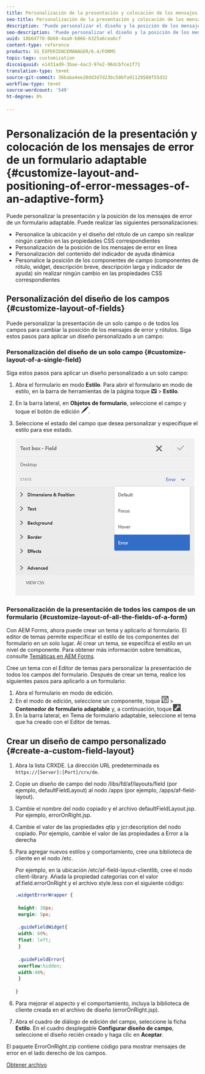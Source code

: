 ```yaml
---
title: Personalización de la presentación y colocación de los mensajes de error de un formulario adaptable
seo-title: Personalización de la presentación y colocación de los mensajes de error de un formulario adaptable
description: 'Puede personalizar el diseño y la posición de los mensajes de error de un adaptador para. '
seo-description: 'Puede personalizar el diseño y la posición de los mensajes de error de un adaptador para. '
uuid: 18b6d770-8b68-4aa0-b866-6325a6ceabcf
content-type: reference
products: SG_EXPERIENCEMANAGER/6.4/FORMS
topic-tags: customization
discoiquuid: e1431ad9-3bae-4ac3-97e2-96dcbfce1f71
translation-type: tm+mt
source-git-commit: 36baba4ee20dd3d7d23bc50bfa91129588f55d32
workflow-type: tm+mt
source-wordcount: '549'
ht-degree: 0%

---
```



# Personalización de la presentación y colocación de los mensajes de error de un formulario adaptable {#customize-layout-and-positioning-of-error-messages-of-an-adaptive-form}

Puede personalizar la presentación y la posición de los mensajes de error de un formulario adaptable. Puede realizar las siguientes personalizaciones:

* Personalice la ubicación y el diseño del rótulo de un campo sin realizar ningún cambio en las propiedades CSS correspondientes
* Personalización de la posición de los mensajes de error en línea
* Personalización del contenido del indicador de ayuda dinámica
* Personalice la posición de los componentes de campo (componentes de rótulo, widget, descripción breve, descripción larga y indicador de ayuda) sin realizar ningún cambio en las propiedades CSS correspondientes

## Personalización del diseño de los campos {#customize-layout-of-fields}

Puede personalizar la presentación de un solo campo o de todos los campos para cambiar la posición de los mensajes de error y rótulos. Siga estos pasos para aplicar un diseño personalizado a un campo:

### Personalización del diseño de un solo campo {#customize-layout-of-a-single-field}

Siga estos pasos para aplicar un diseño personalizado a un solo campo:

1. Abra el formulario en modo **Estilo**. Para abrir el formulario en modo de estilo, en la barra de herramientas de la página toque ![menú desplegable de lienzo](assets/canvas-drop-down.png) > **Estilo**.
1. En la barra lateral, en **Objetos de formulario**, seleccione el campo y toque el botón de edición ![botón de edición](assets/edit-button.png).
1. Seleccione el estado del campo que desea personalizar y especifique el estilo para ese estado.

   ![Especificación del estilo en línea de un campo](assets/edit-error-state.png)

### Personalización de la presentación de todos los campos de un formulario {#customize-layout-of-all-the-fields-of-a-form}

Con AEM Forms, ahora puede crear un tema y aplicarlo al formulario. El editor de temas permite especificar el estilo de los componentes del formulario en un solo lugar. Al crear un tema, se especifica el estilo en un nivel de componente. Para obtener más información sobre temáticas, consulte [Temáticas en AEM Forms](/help/forms/using/themes.md).

Cree un tema con el Editor de temas para personalizar la presentación de todos los campos del formulario. Después de crear un tema, realice los siguientes pasos para aplicarlo a un formulario:

1. Abra el formulario en modo de edición.
1. En el modo de edición, seleccione un componente, toque ![nivel de campo](assets/field-level.png) > **Contenedor de formulario adaptable** y, a continuación, toque ![cmppr](assets/cmppr.png).
1. En la barra lateral, en Tema de formulario adaptable, seleccione el tema que ha creado con el Editor de temas.

## Crear un diseño de campo personalizado {#create-a-custom-field-layout}

1. Abra la lista CRXDE. La dirección URL predeterminada es `https://[Server]:[Port]/crx/de`.
1. Copie un diseño de campo del nodo /libs/fd/af/layouts/field (por ejemplo, defaultFieldLayout) al nodo /apps (por ejemplo, /apps/af-field-layout).
1. Cambie el nombre del nodo copiado y el archivo defaultFieldLayout.jsp. Por ejemplo, errorOnRight.jsp.

1. Cambie el valor de las propiedades qtip y jcr:description del nodo copiado. Por ejemplo, cambie el valor de las propiedades a Error a la derecha

1. Para agregar nuevos estilos y comportamiento, cree una biblioteca de cliente en el nodo /etc.

   Por ejemplo, en la ubicación /etc/af-field-layout-clientlib, cree el nodo client-library. Añada la propiedad categorías con el valor af.field.errorOnRight y el archivo style.less con el siguiente código:

   ```css
   .widgetErrorWrapper {
   
    height: 38px;
    margin: 5px;
   
    .guideFieldWidget{
    width: 60%;
    float: left; 
    }
   
    .guideFieldError{
    overflow:hidden;
    width:40%; 
    }
   
   }
   ```

1. Para mejorar el aspecto y el comportamiento, incluya la biblioteca de cliente creada en el archivo de diseño (errorOnRight.jsp).
1. Abra el cuadro de diálogo de edición del campo, seleccione la ficha **Estilo**. En el cuadro desplegable **Configurar diseño de campo**, seleccione el diseño recién creado y haga clic en **Aceptar**.

El paquete ErrorOnRight.zip contiene código para mostrar mensajes de error en el lado derecho de los campos.

[Obtener archivo](assets/erroronright.zip)
